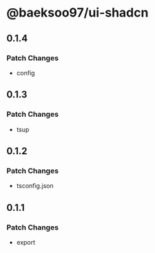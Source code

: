 # @baeksoo97/ui-shadcn

## 0.1.4

### Patch Changes

- config

## 0.1.3

### Patch Changes

- tsup

## 0.1.2

### Patch Changes

- tsconfig.json

## 0.1.1

### Patch Changes

- export
